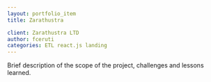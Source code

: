 ```yaml
---
layout: portfolio_item
title: Zarathustra

client: Zarathustra LTD
author: fceruti
categories: ETL react.js landing
---
```

Brief description of the scope of the project, challenges and lessons learned.
